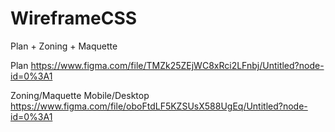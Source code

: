 # WireframeCSS
Plan + Zoning + Maquette

Plan </n>
https://www.figma.com/file/TMZk25ZEjWC8xRci2LFnbj/Untitled?node-id=0%3A1

Zoning/Maquette  Mobile/Desktop 
https://www.figma.com/file/oboFtdLF5KZSUsX588UgEq/Untitled?node-id=0%3A1
